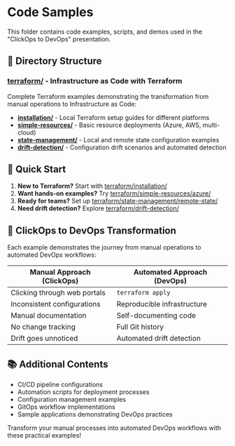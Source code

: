 # Code Samples

This folder contains code examples, scripts, and demos used in the "ClickOps to DevOps" presentation.

## 📁 Directory Structure

### [terraform/](./terraform/) - Infrastructure as Code with Terraform
Complete Terraform examples demonstrating the transformation from manual operations to Infrastructure as Code:

- **[installation/](./terraform/installation/)** - Local Terraform setup guides for different platforms
- **[simple-resources/](./terraform/simple-resources/)** - Basic resource deployments (Azure, AWS, multi-cloud)
- **[state-management/](./terraform/state-management/)** - Local and remote state configuration examples
- **[drift-detection/](./terraform/drift-detection/)** - Configuration drift scenarios and automated detection

## 🚀 Quick Start

1. **New to Terraform?** Start with [terraform/installation/](./terraform/installation/) 
2. **Want hands-on examples?** Try [terraform/simple-resources/azure/](./terraform/simple-resources/azure/)
3. **Ready for teams?** Set up [terraform/state-management/remote-state/](./terraform/state-management/remote-state/)
4. **Need drift detection?** Explore [terraform/drift-detection/](./terraform/drift-detection/)

## 🎯 ClickOps to DevOps Transformation

Each example demonstrates the journey from manual operations to automated DevOps workflows:

| Manual Approach (ClickOps) | Automated Approach (DevOps) |
|----------------------------|------------------------------|
| Clicking through web portals | `terraform apply` |
| Inconsistent configurations | Reproducible infrastructure |
| Manual documentation | Self-documenting code |
| No change tracking | Full Git history |
| Drift goes unnoticed | Automated drift detection |

## 📚 Additional Contents

- CI/CD pipeline configurations
- Automation scripts for deployment processes  
- Configuration management examples
- GitOps workflow implementations
- Sample applications demonstrating DevOps practices

Transform your manual processes into automated DevOps workflows with these practical examples!